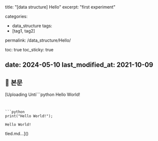 title: "[data structure] Hello"
excerpt: "first experiment"

categories:
  - data_structure
tags:
  - [tag1, tag2]

permalink: /data_structure/Hello/

toc: true
toc_sticky: true

date: 2024-05-10
last_modified_at: 2021-10-09
---

## 🦥 본문

[Uploading Unti```python
Hello World!
```


```python
print("Hello World!");
```

    Hello World!
    
tled.md…]()
